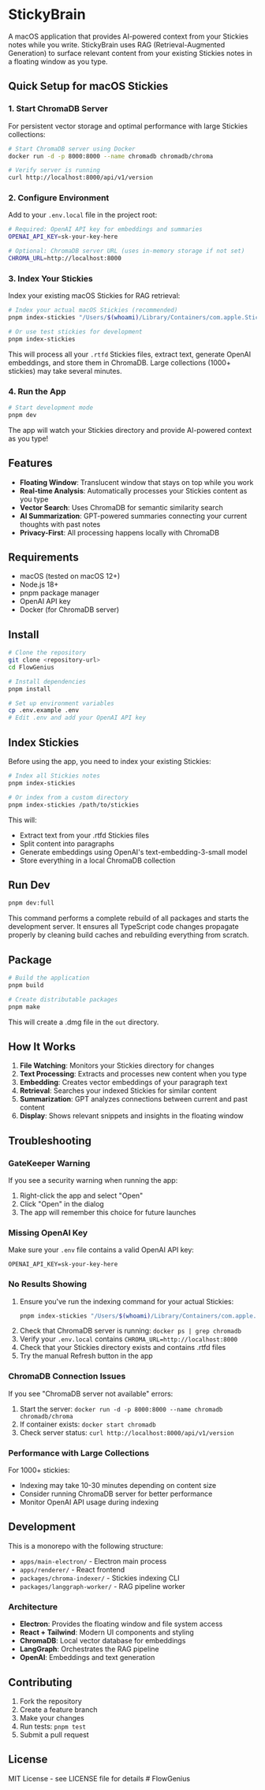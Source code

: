 # StickyBrain

A macOS application that provides AI-powered context from your Stickies notes while you write. StickyBrain uses RAG (Retrieval-Augmented Generation) to surface relevant content from your existing Stickies notes in a floating window as you type.

## Quick Setup for macOS Stickies

### 1. Start ChromaDB Server

For persistent vector storage and optimal performance with large Stickies collections:

```bash
# Start ChromaDB server using Docker
docker run -d -p 8000:8000 --name chromadb chromadb/chroma

# Verify server is running
curl http://localhost:8000/api/v1/version
```

### 2. Configure Environment

Add to your `.env.local` file in the project root:

```bash
# Required: OpenAI API key for embeddings and summaries
OPENAI_API_KEY=sk-your-key-here

# Optional: ChromaDB server URL (uses in-memory storage if not set)
CHROMA_URL=http://localhost:8000
```

### 3. Index Your Stickies

Index your existing macOS Stickies for RAG retrieval:

```bash
# Index your actual macOS Stickies (recommended)
pnpm index-stickies "/Users/$(whoami)/Library/Containers/com.apple.Stickies/Data/Library/Stickies"

# Or use test stickies for development
pnpm index-stickies
```

This will process all your `.rtfd` Stickies files, extract text, generate OpenAI embeddings, and store them in ChromaDB. Large collections (1000+ stickies) may take several minutes.

### 4. Run the App

```bash
# Start development mode
pnpm dev
```

The app will watch your Stickies directory and provide AI-powered context as you type!

## Features

- **Floating Window**: Translucent window that stays on top while you work
- **Real-time Analysis**: Automatically processes your Stickies content as you type
- **Vector Search**: Uses ChromaDB for semantic similarity search
- **AI Summarization**: GPT-powered summaries connecting your current thoughts with past notes
- **Privacy-First**: All processing happens locally with ChromaDB

## Requirements

- macOS (tested on macOS 12+)
- Node.js 18+
- pnpm package manager
- OpenAI API key
- Docker (for ChromaDB server)

## Install

```bash
# Clone the repository
git clone <repository-url>
cd FlowGenius

# Install dependencies
pnpm install

# Set up environment variables
cp .env.example .env
# Edit .env and add your OpenAI API key
```

## Index Stickies

Before using the app, you need to index your existing Stickies:

```bash
# Index all Stickies notes
pnpm index-stickies

# Or index from a custom directory
pnpm index-stickies /path/to/stickies
```

This will:
- Extract text from your .rtfd Stickies files
- Split content into paragraphs
- Generate embeddings using OpenAI's text-embedding-3-small model
- Store everything in a local ChromaDB collection

## Run Dev

```bash
pnpm dev:full
```

This command performs a complete rebuild of all packages and starts the development server. It ensures all TypeScript code changes propagate properly by cleaning build caches and rebuilding everything from scratch.

## Package

```bash
# Build the application
pnpm build

# Create distributable packages
pnpm make
```

This will create a .dmg file in the `out` directory.

## How It Works

1. **File Watching**: Monitors your Stickies directory for changes
2. **Text Processing**: Extracts and processes new content when you type
3. **Embedding**: Creates vector embeddings of your paragraph text
4. **Retrieval**: Searches your indexed Stickies for similar content
5. **Summarization**: GPT analyzes connections between current and past content
6. **Display**: Shows relevant snippets and insights in the floating window

## Troubleshooting

### GateKeeper Warning
If you see a security warning when running the app:
1. Right-click the app and select "Open"
2. Click "Open" in the dialog
3. The app will remember this choice for future launches

### Missing OpenAI Key
Make sure your `.env` file contains a valid OpenAI API key:
```
OPENAI_API_KEY=sk-your-key-here
```

### No Results Showing
1. Ensure you've run the indexing command for your actual Stickies:
   ```bash
   pnpm index-stickies "/Users/$(whoami)/Library/Containers/com.apple.Stickies/Data/Library/Stickies"
   ```
2. Check that ChromaDB server is running: `docker ps | grep chromadb`
3. Verify your `.env.local` contains `CHROMA_URL=http://localhost:8000`
4. Check that your Stickies directory exists and contains .rtfd files
5. Try the manual Refresh button in the app

### ChromaDB Connection Issues
If you see "ChromaDB server not available" errors:
1. Start the server: `docker run -d -p 8000:8000 --name chromadb chromadb/chroma`
2. If container exists: `docker start chromadb`
3. Check server status: `curl http://localhost:8000/api/v1/version`

### Performance with Large Collections
For 1000+ stickies:
- Indexing may take 10-30 minutes depending on content size
- Consider running ChromaDB server for better performance
- Monitor OpenAI API usage during indexing

## Development

This is a monorepo with the following structure:

- `apps/main-electron/` - Electron main process
- `apps/renderer/` - React frontend
- `packages/chroma-indexer/` - Stickies indexing CLI
- `packages/langgraph-worker/` - RAG pipeline worker

### Architecture

- **Electron**: Provides the floating window and file system access
- **React + Tailwind**: Modern UI components and styling
- **ChromaDB**: Local vector database for embeddings
- **LangGraph**: Orchestrates the RAG pipeline
- **OpenAI**: Embeddings and text generation

## Contributing

1. Fork the repository
2. Create a feature branch
3. Make your changes
4. Run tests: `pnpm test`
5. Submit a pull request

## License

MIT License - see LICENSE file for details # FlowGenius
